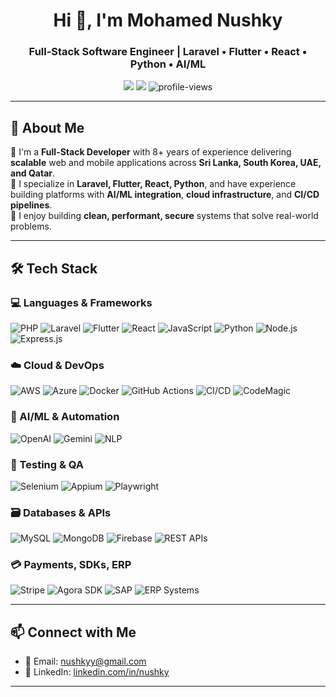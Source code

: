 <h1 align="center">Hi 👋, I'm Mohamed Nushky</h1>
<h3 align="center">Full-Stack Software Engineer | Laravel • Flutter • React • Python • AI/ML</h3>

<p align="center">
  <a href="mailto:nushkyy@gmail.com"><img src="https://img.shields.io/badge/email-nushkyy@gmail.com-blue?style=flat&logo=gmail"></a>
  <a href="https://linkedin.com/in/nushky" target="_blank"><img src="https://img.shields.io/badge/linkedin-nushky-blue?style=flat&logo=linkedin"></a>
  <img src="https://komarev.com/ghpvc/?username=nnushky&label=Profile%20views&color=blue" alt="profile-views" />
</p>

---

## 🚀 About Me

🔹 I'm a **Full-Stack Developer** with 8+ years of experience delivering **scalable** web and mobile applications across **Sri Lanka, South Korea, UAE, and Qatar**.  
🔹 I specialize in **Laravel, Flutter, React, Python**, and have experience building platforms with **AI/ML integration**, **cloud infrastructure**, and **CI/CD pipelines**.  
🔹 I enjoy building **clean, performant, secure** systems that solve real-world problems.

---

## 🛠️ Tech Stack

### 💻 Languages & Frameworks
![PHP](https://img.shields.io/badge/PHP-777BB4?style=for-the-badge&logo=php&logoColor=white)
![Laravel](https://img.shields.io/badge/Laravel-F55247?style=for-the-badge&logo=laravel&logoColor=white)
![Flutter](https://img.shields.io/badge/Flutter-02569B?style=for-the-badge&logo=flutter&logoColor=white)
![React](https://img.shields.io/badge/React-20232A?style=for-the-badge&logo=react&logoColor=61DAFB)
![JavaScript](https://img.shields.io/badge/JavaScript-F7DF1E?style=for-the-badge&logo=javascript&logoColor=black)
![Python](https://img.shields.io/badge/Python-3776AB?style=for-the-badge&logo=python&logoColor=white)
![Node.js](https://img.shields.io/badge/Node.js-339933?style=for-the-badge&logo=nodedotjs&logoColor=white)
![Express.js](https://img.shields.io/badge/Express.js-000000?style=for-the-badge&logo=express&logoColor=white)

### ☁️ Cloud & DevOps
![AWS](https://img.shields.io/badge/AWS-FF9900?style=for-the-badge&logo=amazonaws&logoColor=white)
![Azure](https://img.shields.io/badge/Azure-0078D4?style=for-the-badge&logo=microsoftazure&logoColor=white)
![Docker](https://img.shields.io/badge/Docker-2496ED?style=for-the-badge&logo=docker&logoColor=white)
![GitHub Actions](https://img.shields.io/badge/GitHub%20Actions-2088FF?style=for-the-badge&logo=githubactions&logoColor=white)
![CI/CD](https://img.shields.io/badge/CI%2FCD-blue?style=for-the-badge&logo=gitlab&logoColor=white)
![CodeMagic](https://img.shields.io/badge/CodeMagic-2396F3?style=for-the-badge&logo=codemagic&logoColor=white)

### 🧠 AI/ML & Automation
![OpenAI](https://img.shields.io/badge/OpenAI-412991?style=for-the-badge&logo=openai&logoColor=white)
![Gemini](https://img.shields.io/badge/Gemini-4285F4?style=for-the-badge&logo=google&logoColor=white)
![NLP](https://img.shields.io/badge/NLP-blue?style=for-the-badge)

### 🧪 Testing & QA
![Selenium](https://img.shields.io/badge/Selenium-43B02A?style=for-the-badge&logo=selenium&logoColor=white)
![Appium](https://img.shields.io/badge/Appium-00BFFF?style=for-the-badge&logo=appium&logoColor=white)
![Playwright](https://img.shields.io/badge/Playwright-2FAD46?style=for-the-badge&logo=microsoft&logoColor=white)

### 🗃️ Databases & APIs
![MySQL](https://img.shields.io/badge/MySQL-4479A1?style=for-the-badge&logo=mysql&logoColor=white)
![MongoDB](https://img.shields.io/badge/MongoDB-47A248?style=for-the-badge&logo=mongodb&logoColor=white)
![Firebase](https://img.shields.io/badge/Firebase-FFCA28?style=for-the-badge&logo=firebase&logoColor=black)
![REST APIs](https://img.shields.io/badge/REST-API-blue?style=for-the-badge)

### 💳 Payments, SDKs, ERP
![Stripe](https://img.shields.io/badge/Stripe-008CDD?style=for-the-badge&logo=stripe&logoColor=white)
![Agora SDK](https://img.shields.io/badge/Agora-0098FF?style=for-the-badge&logo=agora&logoColor=white)
![SAP](https://img.shields.io/badge/SAP-0FAAFF?style=for-the-badge&logo=sap&logoColor=white)
![ERP Systems](https://img.shields.io/badge/ERP-Systems-blue?style=for-the-badge)

---

## 📫 Connect with Me

- 📧 Email: [nushkyy@gmail.com](mailto:nushkyy@gmail.com)  
- 💼 LinkedIn: [linkedin.com/in/nushky](https://linkedin.com/in/nushky)  

---
